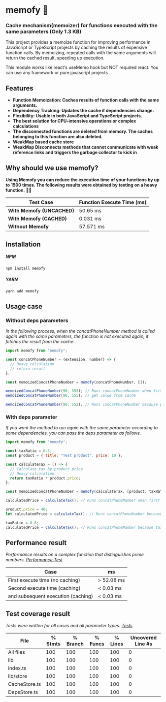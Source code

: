# memofy 🚀

### Cache mechanism(memoizer) for functions executed with the same parameters (Only 1.3 KB)

This project provides a memoize function for improving performance in JavaScript or TypeScript projects by caching the results of expensive function calls. By memoizing, repeated calls with the same arguments will return the cached result, speeding up execution.

This module works like react's useMemo hook but NOT required react. You can use any framework or pure javascript projects

## Features

- **Function Memoization: Caches results of function calls with the same arguments.**
- **Dependency Tracking: Updates the cache if dependencies change.**
- **Flexibility: Usable in both JavaScript and TypeScript projects.**
- **The best solution for CPU-intensive operations or complex calculations**
- **The disconnected functions are deleted from memory. The caches belonging to this function are also deleted.**
- **WeakMap based cache store**
- **WeakMap Disconnects methods that cannot communicate with weak reference links and triggers the garbage collector to kick in**

## Why should we use memofy?

**Using Memofy you can reduce the execution time of your functions by up to 1500 times. The following results were obtained by testing on a heavy function.** 💪🏼

| Test Case                  | Function Execute Time (ms) |
| -------------------------- | -------------------------- |
| **With Memofy (UNCACHED)** | 50.65 ms                   |
| **With Memofy (CACHED)**   | 0.031 ms                   |
| **Without Memofy**         | 57.571 ms                  |

## Installation

##### NPM

`npm install memofy`

##### YARN

`yarn add memofy`

## Usage case

### Without deps parameters

_In the following process, when the concatPhoneNumber method is called again with the same parameters, the function is not executed again, it fetches the result from the cache._

```js
import memofy from "memofy";

const concatPhoneNumber = (extension, number) => {
  // Heavy calculation
  // return result
};

const memoizedConcatPhoneNumber = memofy(concatPhoneNumber, []);

memoizedConcatPhoneNumber(90, 555); // Runs concatPhoneNumber when first run
memoizedConcatPhoneNumber(90, 555); // get value from cache

memoizedConcatPhoneNumber(90, 552); // Runs concatPhoneNumber because params is change
```

### With deps parameter

_If you want the method to run again with the same parameter according to some dependencies, you can pass the deps parameter as follows._

```js
import memofy from "memofy";

const taxRatio = 0.5;
const product = { title: "Test product", price: 10 };

const calculateTax = () => {
  // Calculate tax by product price
  // Heavy calculation
  return taxRatio * product.price;
};

const memoizedConcatPhoneNumber = memofy(calculateTax, [product, taxRatio]);

calculatedPrice = calculateTax(); // Runs concatPhoneNumber when first run

product.price = 40;
let calculatedPrice = calculateTax(); // Runs concatPhoneNumber because product dep changed

taxRatio = 0.8;
calculatedPrice = calculateTax(); // Runs concatPhoneNumber because taxRatio changed
```

## Performance result

_Performance results on a complex function that distinguishes prime numbers. [Performance Test](https://github.com/ahmetilhn/memofy/blob/master/__tests__/performance.test.ts)_

| Case                               | ms         |
| ---------------------------------- | ---------- |
| First execute time (no caching)    | > 52.08 ms |
| Second execute time (caching)      | < 0.03 ms  |
| and subsequent execution (caching) | < 0.03 ms  |

## Test coverage result

_Tests were written for all cases and all parameter types. [Tests](https://github.com/ahmetilhn/memofy/tree/master/__tests__)_

| File          | % Stmts | % Branch | % Funcs | % Lines | Uncovered Line #s |
| ------------- | ------- | -------- | ------- | ------- | ----------------- |
| All files     | 100     | 100      | 100     | 100     | 0                 |
| lib           | 100     | 100      | 100     | 100     | 0                 |
| index.ts      | 100     | 100      | 100     | 100     | 0                 |
| lib/store     | 100     | 100      | 100     | 100     | 0                 |
| CacheStore.ts | 100     | 100      | 100     | 100     | 0                 |
| DepsStore.ts  | 100     | 100      | 100     | 100     | 0                 |
